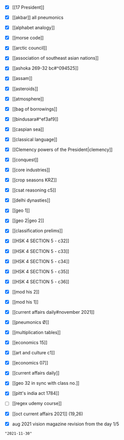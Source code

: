 - [x] [[17 President]]
- [x] [[akbar]] all pneumonics
- [x] [[alphabet analogy]]
- [x] [[morse code]]
- [x] [[arctic council]]
- [x] [[association of southeast asian nations]]
- [x] [[ashoka 269-32 bc#^094525]]
- [x] [[assam]]
- [x] [[asteroids]]
- [x] [[atmosphere]]
- [x] [[bag of borrowings]]
- [x] [[bindusara#^ef3af9]]
- [x] [[caspian sea]]
- [x] [[classical language]]
- [x] [[Clemency powers of the President|clemency]]
- [x] [[conquest]]
- [x] [[core industries]]
- [x] [[crop seasons KRZ]]
- [x] [[csat reasoning c5]]
- [x] [[delhi dynasties]]
- [x] [[geo 1]]
- [x] [[geo 2|geo 2]]
- [x] [[classification prelims]]
- [x] [[HSK 4 SECTION 5 - c32]]
- [x] [[HSK 4 SECTION 5 - c33]]
- [x] [[HSK 4 SECTION 5 - c34]]
- [x] [[HSK 4 SECTION 5 - c35]]
- [x] [[HSK 4 SECTION 5 - c36]]
- [x] [[mod his 2]]
- [x] [[mod his 1]]
- [x] [[current affairs daily#november 2021]]
- [x] [[pneumonics Ø]]
- [x] [[multiplication tables]]
- [x] [[economics 15]]
- [x] [[art and culture c1]]
- [x] [[economics 07]]
- [x] [[current affairs daily]]
- [x] [[geo 32 in sync with class no.]]
- [x] [[pitt's india act 1784]]
- [ ] [[regex udemy course]]
- [x] [[oct current affairs 2021]] (19,26)
- [x] aug 2021 vision magazine revision from the day 1/5


```query 2021-10-22 17:18
"2021-11-30"
```